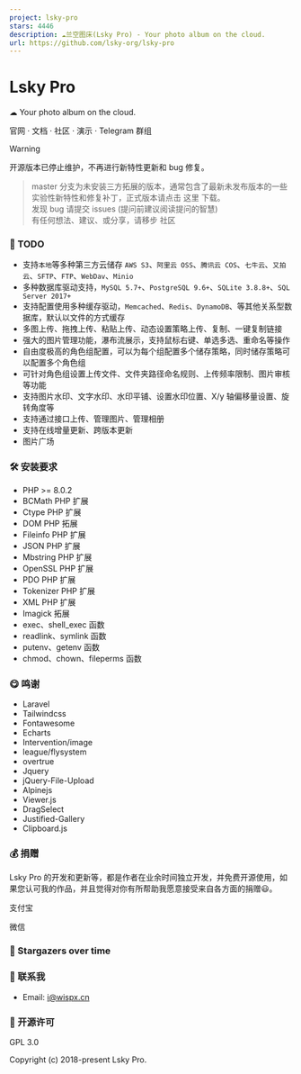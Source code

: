 ```yaml
---
project: lsky-pro
stars: 4446
description: ☁️兰空图床(Lsky Pro) - Your photo album on the cloud.
url: https://github.com/lsky-org/lsky-pro
---
```


Lsky Pro
========

☁ Your photo album on the cloud.

官网 · 文档 · 社区 · 演示 · Telegram 群组

Warning

开源版本已停止维护，不再进行新特性更新和 bug 修复。

> master 分支为未安装三方拓展的版本，通常包含了最新未发布版本的一些实验性新特性和修复补丁，正式版本请点击 这里 下载。  
> 发现 bug 请提交 issues (提问前建议阅读提问的智慧)  
> 有任何想法、建议、或分享，请移步 社区

### 📌 TODO

-   支持`本地`等多种第三方云储存 `AWS S3`、`阿里云 OSS`、`腾讯云 COS`、`七牛云`、`又拍云`、`SFTP`、`FTP`、`WebDav`、`Minio`
-   多种数据库驱动支持，`MySQL 5.7+`、`PostgreSQL 9.6+`、`SQLite 3.8.8+`、`SQL Server 2017+`
-   支持配置使用多种缓存驱动，`Memcached`、`Redis`、`DynamoDB`、等其他关系型数据库，默认以文件的方式缓存
-   多图上传、拖拽上传、粘贴上传、动态设置策略上传、复制、一键复制链接
-   强大的图片管理功能，瀑布流展示，支持鼠标右键、单选多选、重命名等操作
-   自由度极高的角色组配置，可以为每个组配置多个储存策略，同时储存策略可以配置多个角色组
-   可针对角色组设置上传文件、文件夹路径命名规则、上传频率限制、图片审核等功能
-   支持图片水印、文字水印、水印平铺、设置水印位置、X/y 轴偏移量设置、旋转角度等
-   支持通过接口上传、管理图片、管理相册
-   支持在线增量更新、跨版本更新
-   图片广场

### 🛠 安装要求

-   PHP >= 8.0.2
-   BCMath PHP 扩展
-   Ctype PHP 扩展
-   DOM PHP 拓展
-   Fileinfo PHP 扩展
-   JSON PHP 扩展
-   Mbstring PHP 扩展
-   OpenSSL PHP 扩展
-   PDO PHP 扩展
-   Tokenizer PHP 扩展
-   XML PHP 扩展
-   Imagick 拓展
-   exec、shell\_exec 函数
-   readlink、symlink 函数
-   putenv、getenv 函数
-   chmod、chown、fileperms 函数

### 😋 鸣谢

-   Laravel
-   Tailwindcss
-   Fontawesome
-   Echarts
-   Intervention/image
-   league/flysystem
-   overtrue
-   Jquery
-   jQuery-File-Upload
-   Alpinejs
-   Viewer.js
-   DragSelect
-   Justified-Gallery
-   Clipboard.js

### 💰 捐赠

Lsky Pro 的开发和更新等，都是作者在业余时间独立开发，并免费开源使用，如果您认可我的作品，并且觉得对你有所帮助我愿意接受来自各方面的捐赠😃。

支付宝

微信

### 🤩 Stargazers over time

### 📧 联系我

-   Email: i@wispx.cn

### 📃 开源许可

GPL 3.0

Copyright (c) 2018-present Lsky Pro.
